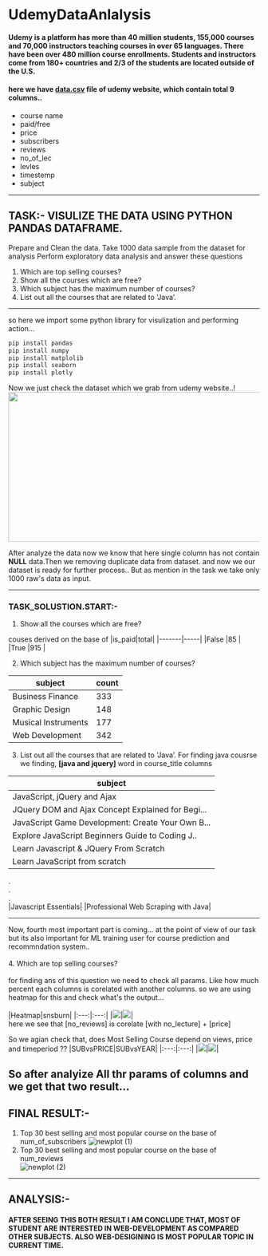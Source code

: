 # UdemyDataAnlalysis

#### Udemy is a platform has more than 40 million students, 155,000 courses and 70,000 instructors teaching courses in over 65 languages. There have been over 480 million course enrollments. Students and instructors come from 180+ countries and 2/3 of the students are located outside of the U.S.

#### here we have [data.csv](https://drive.google.com/file/d/1zglnQkX756nfySz9RT8V3p1R6-69RHmS/view) file of udemy website, which contain total 9 columns..
* course name
* paid/free
* price
* subscribers
* reviews
* no_of_lec
* levles
* timestemp
* subject
---
## TASK:- VISULIZE THE DATA USING PYTHON PANDAS DATAFRAME.
Prepare and Clean the data. Take 1000 data sample from the dataset for analysis
Perform exploratory data analysis and answer these questions
  1. Which are top selling courses?
  1. Show all the courses which are free?
  1. Which subject has the maximum number of courses?
  1. List out all the courses that are related to 'Java’.
---
so here we import some python library for visulization and performing action...
```bash
pip install pandas
pip install numpy
pip install matplolib
pip install seaborn
pip install plotly
```
Now we just check the dataset which we grab from udemy website..!
<img src="https://user-images.githubusercontent.com/84271454/118900525-c8987180-b92e-11eb-94a8-f8829301f4c8.png" width="800" height="300">

After analyze the data now we know that here single column has not contain __NULL__ data.Then we removing duplicate data from dataset.
and now we our dataset is ready for further process..
But as mention in the task we take only 1000 raw's data as input.

---

### TASK_SOLUSTION.START:-
1. Show all the courses which are free?<br>
<!-- <img src="https://user-images.githubusercontent.com/84271454/118901089-12358c00-b930-11eb-83d5-1d3293cf6df0.png" width="800" height="350"> -->
couses derived on the base of 
|is_paid|total|
|-------|-----|
|False  |85   |
|True   |915  |

2. Which subject has the maximum number of courses?<br>
<!-- ![thirdpic](https://user-images.githubusercontent.com/84271454/118901788-bff56a80-b931-11eb-889a-e957f7af13e9.png) -->

|subject|count|
|-------|-----|
|Business Finance     |333|
|Graphic Design       |148|
|Musical Instruments  |177|
|Web Development      |342|

3. List out all the courses that are related to 'Java’.
    For finding java cousrse we finding, __[java and jquery]__ word in course_title columns<br>
<!-- ![fourthpic](https://user-images.githubusercontent.com/84271454/118902068-79ecd680-b932-11eb-96f4-39084e7e08d9.png) -->

|subject|
|-------|
|JavaScript, jQuery and Ajax|
|JQuery DOM and Ajax Concept Explained for Begi...|
|JavaScript Game Development: Create Your Own B...|
|Explore JavaScript Beginners Guide to Coding J..|
|Learn Javascript & JQuery From Scratch|
|Learn JavaScript from scratch|
.<br>
.<br>
.<br>
|Javascript Essentials|
|Professional Web Scraping with Java|

---
Now, fourth most important part is coming... at the point of view of our task but its also important for ML training user for course prediction and recommndation system..<br><br> 
4. Which are top selling courses?<br><br>
  for finding ans of this question we need to check all params. Like how much percent each columns is corelated with another columns.
  so we are using heatmap for this and check what's the output...<br>  
|Heatmap|snsburn|
|:---:|:---:|
|![](https://user-images.githubusercontent.com/84271454/118902492-5d9d6980-b933-11eb-8b47-453cb44197f6.png)|![](https://user-images.githubusercontent.com/84271454/118904862-4b71fa00-b938-11eb-9eca-8bd491541cad.png)|<br/>
  here we see that [no_reviews] is corelate [with no_lecture] + [price]
  
  So we agian check that, does Most Selling Course depend on views, price and timeperiod ??
|SUBvsPRICE|SUBvsYEAR|
|:---:|:---:|
|![](https://user-images.githubusercontent.com/84271454/118905763-ff27b980-b939-11eb-8ea5-5c0b5df6fd1c.png)|![](https://user-images.githubusercontent.com/84271454/118905772-03ec6d80-b93a-11eb-8d68-304a37d5f2ea.png)|<br/>

So after analyize All thr params of columns and we get that two result...<br>
----
## FINAL RESULT:-
1. Top 30 best selling and most popular course on the base of num_of_subscribers
![newplot (1)](https://user-images.githubusercontent.com/84271454/118906070-a147a180-b93a-11eb-8549-2a7c64707e7f.png)
2. Top 30 best selling and most popular course on the base of num_reviews<br>
![newplot (2)](https://user-images.githubusercontent.com/84271454/118906073-a3116500-b93a-11eb-9893-efdf67dd7154.png)
----
## ANALYSIS:-
#### AFTER SEEING THIS BOTH RESULT I AM CONCLUDE THAT, MOST OF STUDENT ARE INTERESTED IN WEB-DEVELOPMENT AS COMPARED OTHER SUBJECTS. ALSO WEB-DESIGINING IS MOST POPULAR TOPIC IN CURRENT TIME.




















